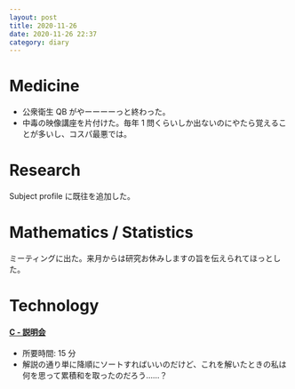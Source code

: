 ```yaml
---
layout: post
title: 2020-11-26
date: 2020-11-26 22:37
category: diary
---
```


# Medicine
- 公衆衛生 QB がやーーーーっと終わった。
- 中毒の映像講座を片付けた。毎年 1 問くらいしか出ないのにやたら覚えることが多いし、コスパ最悪では。

# Research
Subject profile に既往を追加した。

# Mathematics / Statistics
ミーティングに出た。来月からは研究お休みしますの旨を伝えられてほっとした。

# Technology

#### [C - 説明会](https://atcoder.jp/contests/indeednow-quala/tasks/indeednow_2015_quala_3)
- 所要時間: 15 分
- 解説の通り単に降順にソートすればいいのだけど、これを解いたときの私は何を思って累積和を取ったのだろう……？